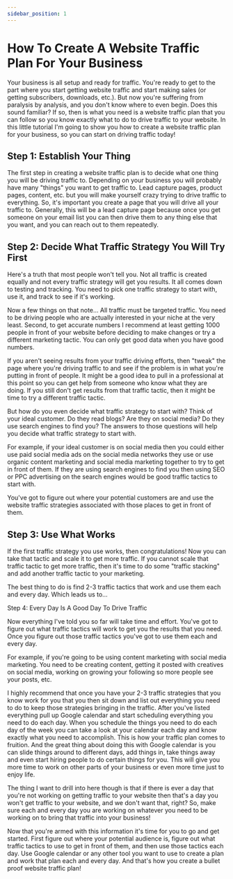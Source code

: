 ```yaml
---
sidebar_position: 1
---
```


# How To Create A Website Traffic Plan For Your Business

Your business is all setup and ready for traffic. You're ready to get to the part where you start getting website traffic and start making sales (or getting subscribers, downloads, etc.). But now you're suffering from paralysis by analysis, and you don't know where to even begin. Does this sound familiar? If so, then is what you need is a website traffic plan that you can follow so you know exactly what to do to drive traffic to your website. In this little tutorial I'm going to show you how to create a website traffic plan for your business, so you can start on driving traffic today!

## Step 1: Establish Your Thing

The first step in creating a website traffic plan is to decide what one thing you will be driving traffic to. Depending on your business you will probably have many "things" you want to get traffic to. Lead capture pages, product pages, content, etc. but you will make yourself crazy trying to drive traffic to everything. So, it's important you create a page that you will drive all your traffic to. Generally, this will be a lead capture page because once you get someone on your email list you can then drive them to any thing else that you want, and you can reach out to them repeatedly.

## Step 2: Decide What Traffic Strategy You Will Try First

Here's a truth that most people won't tell you. Not all traffic is created equally and not every traffic strategy will get you results. It all comes down to testing and tracking. You need to pick one traffic strategy to start with, use it, and track to see if it's working. 

Now a few things on that note… All traffic must be targeted traffic. You need to be driving people who are actually interested in your niche at the very least. Second, to get accurate numbers I recommend at least getting 1000 people in front of your website before deciding to make changes or try a different marketing tactic. You can only get good data when you have good numbers.

If you aren't seeing results from your traffic driving efforts, then "tweak" the page where you're driving traffic to and see if the problem is in what you're putting in front of people. It might be a good idea to pull in a professional at this point so you can get help from someone who know what they are doing. If you still don't get results from that traffic tactic, then it might be time to try a different traffic tactic.

But how do you even decide what traffic strategy to start with? Think of your ideal customer. Do they read blogs? Are they on social media? Do they use search engines to find you? The answers to those questions will help you decide what traffic strategy to start with.

For example, if your ideal customer is on social media then you could either use paid social media ads on the social media networks they use or use organic content marketing and social media marketing together to try to get in front of them. If they are using search engines to find you then using SEO or PPC advertising on the search engines would be good traffic tactics to start with.

You've got to figure out where your potential customers are and use the website traffic strategies associated with those places to get in front of them.

## Step 3: Use What Works

If the first traffic strategy you use works, then congratulations! Now you can take that tactic and scale it to get more traffic. If you cannot scale that traffic tactic to get more traffic, then it's time to do some "traffic stacking" and add another traffic tactic to your marketing.

The best thing to do is find 2-3 traffic tactics that work and use them each and every day. Which leads us to…

Step 4: Every Day Is A Good Day To Drive Traffic

Now everything I've told you so far will take time and effort. You've got to figure out what traffic tactics will work to get you the results that you need. Once you figure out those traffic tactics you've got to use them each and every day.

For example, if you're going to be using content marketing with social media marketing. You need to be creating content, getting it posted with creatives on social media, working on growing your following so more people see your posts, etc. 

I highly recommend that once you have your 2-3 traffic strategies that you know work for you that you then sit down and list out everything you need to do to keep those strategies bringing in the traffic. After you've listed everything pull up Google calendar and start scheduling everything you need to do each day. When you schedule the things you need to do each day of the week you can take a look at your calendar each day and know exactly what you need to accomplish. This is how your traffic plan comes to fruition. And the great thing about doing this with Google calendar is you can slide things around to different days, add things in, take things away and even start hiring people to do certain things for you. This will give you more time to work on other parts of your business or even more time just to enjoy life.

The thing I want to drill into here though is that if there is ever a day that you're not working on getting traffic to your website then that's a day you won't get traffic to your website, and we don't want that, right? So, make sure each and every day you are working on whatever you need to be working on to bring that traffic into your business!

Now that you're armed with this information it's time for you to go and get started. First figure out where your potential audience is, figure out what traffic tactics to use to get in front of them, and then use those tactics each day. Use Google calendar or any other tool you want to use to create a plan and work that plan each and every day. And that's how you create a bullet proof website traffic plan!




